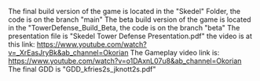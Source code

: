 The final build version of the game is located in the "Skedel" Folder, the code is on the branch "main"
The beta build version of the game is located in the "TowerDefense_Build_Beta, the code is on the branch "beta"
The presentation file is "Skedel Tower Defense Presentation.pdf" the video is at this link: https://www.youtube.com/watch?v=_XrEasJryBk&ab_channel=Okorian
The Gameplay video link is: https://www.youtube.com/watch?v=o1DAxnL07u8&ab_channel=Okorian
The final GDD is "GDD_kfries2s_jknott2s.pdf"
